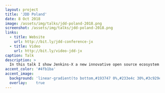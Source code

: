 ```yaml
---
layout: project
title: 'JDD Poland'
date: 8 Oct 2018
image: /assets/img/talks/jdd-poland-2018.png
screenshot: /assets/img/talks/jdd-poland-2018.png
links:
  - title: Website
    url: http://bit.ly/jdd-conference-jx
  - title: Video
    url: http://bit.ly/video-jdd-jx
caption: Talk 
description: >
  In this talk I show Jenkins-X a new innovative open source ecosystem for CI/CD on Kubernetes.
accent_color: '#4fb1ba'
accent_image:
  background: 'linear-gradient(to bottom,#193747 0%,#233e4c 30%,#3c929e 50%,#d5d5d4 70%,#cdccc8 100%)'
  overlay:    true
---
```


